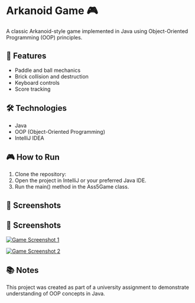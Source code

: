 # Arkanoid Game 🎮

A classic Arkanoid-style game implemented in Java using Object-Oriented Programming (OOP) principles.

## 🚀 Features

- Paddle and ball mechanics
- Brick collision and destruction
- Keyboard controls
- Score tracking

## 🛠 Technologies

- Java
- OOP (Object-Oriented Programming)
- IntelliJ IDEA 

## 🎮 How to Run

1. Clone the repository:
2. Open the project in IntelliJ or your preferred Java IDE.
3. Run the main() method in the Ass5Game class.

## 📸 Screenshots
## 📸 Screenshots

[![Game Screenshot 1](https://private-user-images.githubusercontent.com/203701171/443745351-4d1bc526-59a7-4743-9fc7-41cb67117242.png)](https://private-user-images.githubusercontent.com/203701171/443745351-4d1bc526-59a7-4743-9fc7-41cb67117242.png)

[![Game Screenshot 2](https://private-user-images.githubusercontent.com/203701171/443745351-4d1bc526-59a7-4743-9fc7-41cb67117242.png)](https://private-user-images.githubusercontent.com/203701171/443745351-4d1bc526-59a7-4743-9fc7-41cb67117242.png)



## 📚 Notes

This project was created as part of a university assignment to demonstrate understanding of OOP concepts in Java.
